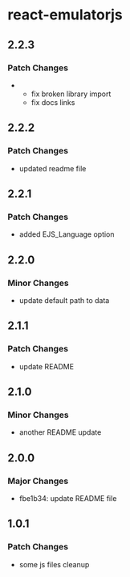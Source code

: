 # react-emulatorjs

## 2.2.3

### Patch Changes

- - fix broken library import
  - fix docs links

## 2.2.2

### Patch Changes

- updated readme file

## 2.2.1

### Patch Changes

- added EJS_Language option

## 2.2.0

### Minor Changes

- update default path to data

## 2.1.1

### Patch Changes

- update README

## 2.1.0

### Minor Changes

- another README update

## 2.0.0

### Major Changes

- fbe1b34: update README file

## 1.0.1

### Patch Changes

- some js files cleanup
